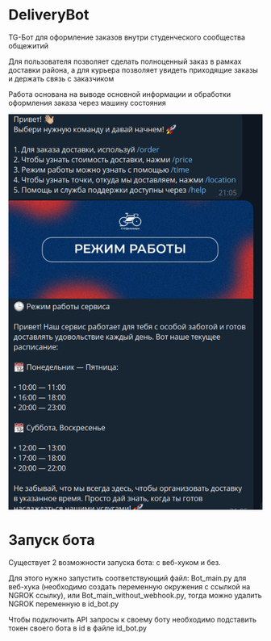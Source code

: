 # DeliveryBot

TG-Бот для оформление заказов внутри студенческого сообщества общежитий

Для пользователя позволяет сделать полноценный заказ в рамках доставки района, а для курьера позволяет увидеть приходящие заказы и держать связь с заказчиком

Работа основана на выводе основной информации и обработки оформления заказа через машину состояния 

![Bot](./static/README/1.png)

# Запуск бота

Существует 2 возможности запуска бота: с веб-хуком и без.

Для этого нужно запустить соответствующий файл: Bot_main.py для веб-хука (необходимо создать переменную окружения с ссылкой на NGROK ссылку), или Bot_main_without_webhook.py, тогда можно удалить NGROK переменную в id_bot.py

Чтобы  подключить API запросы к своему боту необходимо подставить токен своего бота в id в файле id_bot.py


